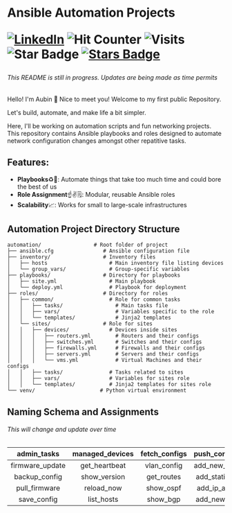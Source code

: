 <h1 align="left"> Ansible Automation Projects

[![LinkedIn](https://img.shields.io/badge/LinkedIn-Profile-blue)](https://www.linkedin.com/in/aubinazuriah995?trk=profile-badge)
![Hit Counter](https://hits.seeyoufarm.com/api/count/incr/badge.svg?url=https%3A%2F%2Fgithub.com%2Fsudoesjudo1212%2Fhit-counter)
![Visits](https://img.shields.io/badge/Visits-0-blue)
<img src="https://img.shields.io/static/v1?label=%F0%9F%8C%9F&message=If%20Useful&style=style=flat&color=BC4E99" alt="Star Badge"/>
<a href="https://github.com/sudoesjudo/automation/stargazers"><img src="https://img.shields.io/github/stars/sudoesjudo/automation" alt="Stars Badge"/></a>


###### This README is still in progress. Updates are being made as time permits

Hello! I'm Aubin 👋 Nice to meet you! Welcome to my first public Repository. 

Let's build, automate, and make life a bit simpler.

Here, I'll be working on automation scripts and fun networking projects.<br/>
This repository contains Ansible playbooks and roles designed to automate network configuration changes amongst other repatitive tasks.

## Features:
- **Playbooks**♻️📘: Automate things that take too much time and could bore the best of us
- **Role Assignment**☝️✌️🗒️: Modular, reusable Ansible roles                   
- **Scalability**📈: Works for small to large-scale infrastructures

## Automation Project Directory Structure

```plaintext
automation/                 # Root folder of project
├── ansible.cfg                # Ansible configuration file
├── inventory/                 # Inventory files
│   ├── hosts                    # Main inventory file listing devices
│   └── group_vars/              # Group-specific variables
├── playbooks/                 # Directory for playbooks
│   ├── site.yml                 # Main playbook
│   └── deploy.yml               # Playbook for deployment
├── roles/                     # Directory for roles
│   ├── common/                  # Role for common tasks
│   │   ├── tasks/                 # Main tasks file
│   │   ├── vars/                  # Variables specific to the role
│   │   └── templates/             # Jinja2 templates
│   └── sites/                 # Role for sites
│   │   ├── devices/             # Devices inside sites
│   │   │   ├── routers.yml        # Routers and their configs
│   │   │   ├── switches.yml       # Switches and their configs
│   │   │   ├── firewalls.yml      # Firewalls and their configs
│   │   │   ├── servers.yml        # Servers and their configs
│   │   │   └── vms.yml            # Virtual Machines and their configs
│   │   ├── tasks/               # Tasks related to sites
│   │   ├── vars/                # Variables for sites role
│   │   └── templates/           # Jinja2 templates for sites role
└── venv/                     # Python virtual environment
```

## Naming Schema and Assignments
###### This will change and update over time 
  

| admin_tasks     | managed_devices | fetch_configs | push_configs  | interface_configs |
|:---------------:|:---------------:|:-------------:|:-------------:|:-----------------:|
| firmware_update | get_heartbeat   | vlan_config   | add_new_vlan  | show_up_down      |
| backup_config   | show_version    | get_routes    | add_static_rt | show_counters     |
| pull_firmware   | reload_now      | show_ospf     | add_ip_addr   | show_errors       |
| save_config     | list_hosts      | show_bgp      | add_new_svi   | ip_addr           |
             







